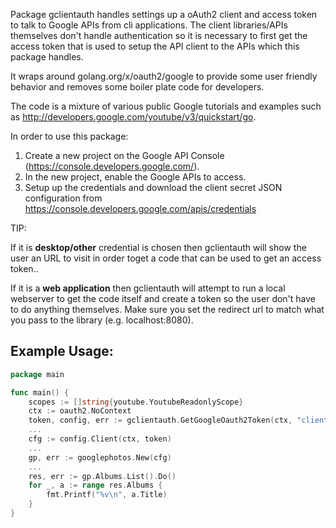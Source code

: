 Package gclientauth handles settings up a oAuth2 client and access token to
talk to Google APIs from cli applications. The client libraries/APIs
themselves don't handle authentication so it is necessary to first get the
access token that is used to setup the API client to the APIs which this
package handles.

It wraps around golang.org/x/oauth2/google to provide some user
friendly behavior and removes some boiler plate code for developers.

The code is a mixture of various public Google tutorials and examples such
as http://developers.google.com/youtube/v3/quickstart/go.

In order to use this package:

   1.  Create a new project on the Google API Console
       (https://console.developers.google.com/).
   1.  In the new project, enable the Google APIs to access.
   1.  Setup up the credentials and download the client secret JSON
       configuration from https://console.developers.google.com/apis/credentials

TIP:

If it is **desktop/other** credential is chosen then gclientauth will show
the user an URL to visit in order toget a code that can be used to get an
access token..

If it is a **web application** then gclientauth will attempt to run a local
webserver to get the code itself and create a token so the user don't have to
do anything themselves. Make sure you set the redirect url to match what you
pass to the library (e.g. localhost:8080).


## Example Usage:

```go
package main

func main() {
    scopes := []string{youtube.YoutubeReadonlyScope}
    ctx := oauth2.NoContext
    token, config, err := gclientauth.GetGoogleOauth2Token(ctx, "client_secret.json", "accesstoken.json", scopes, false, "8080")
    ...
    cfg := config.Client(ctx, token)
    ...
    gp, err := googlephotos.New(cfg)
    ...
    res, err := gp.Albums.List().Do()
    for _, a := range res.Albums {
        fmt.Printf("%v\n", a.Title)
    }
}
```

